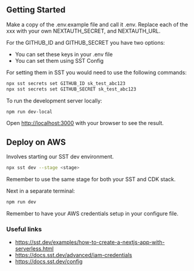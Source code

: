 ## Getting Started

Make a copy of the .env.example file and call it .env. Replace each of the xxx with your own NEXTAUTH_SECRET, and NEXTAUTH_URL.

For the GITHUB_ID and GITHUB_SECRET you have two options:
- You can set these keys in your .env file
- You can set them using SST Config

For setting them in SST you would need to use the following commands:

```bash
npx sst secrets set GITHUB_ID sk_test_abc123
npx sst secrets set GITHUB_SECRET sk_test_abc123
```

To run the development server locally:

```bash
npm run dev-local
```

Open [http://localhost:3000](http://localhost:3000) with your browser to see the result.

## Deploy on AWS

Involves starting our SST dev environment.

```bash
npx sst dev --stage <stage>
```

Remember to use the same stage for both your SST and CDK stack.

Next in a separate terminal:

```bash
npm run dev
```

Remember to have your AWS credentials setup in your configure file.

### Useful links

- https://sst.dev/examples/how-to-create-a-nextjs-app-with-serverless.html
- https://docs.sst.dev/advanced/iam-credentials
- https://docs.sst.dev/config